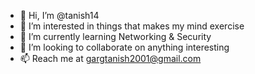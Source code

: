 - 👋 Hi, I’m @tanish14
- 👀 I’m interested in things that makes my mind exercise
- 🌱 I’m currently learning Networking & Security
- 💞️ I’m looking to collaborate on anything interesting
- 📫 Reach me at gargtanish2001@gmail.com

<!---
tanish14/tanish14 is a ✨ special ✨ repository because its `README.md` (this file) appears on your GitHub profile.
You can click the Preview link to take a look at your changes.
--->
